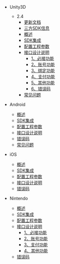* Unity3D

   * 2.4
       * [更新文档](/ZH/Unity3D/2.0.5/update_commond)
       * [三方SDK信息](/ZH/Unity3D/2.0.5/third_sdk_info)
       * [概述](/ZH/Unity3D/2.0.5/summary)
       * [SDK集成](/ZH/Unity3D/2.0.5/sdk_integration)
       * [配置工程参数](/ZH/Unity3D/2.0.5/edit_resources)
       * [接口设计说明](/ZH/Unity3D/2.0.5/implementation_comond)
            * [1、必接功能](/ZH/Unity3D/2.0.5/must_commond)
            * [2、账号功能](/ZH/Unity3D/2.0.5/account_commont)
            * [3、绑定功能](/ZH/Unity3D/2.0.5/link_commont)
            * [4、支付功能](/ZH/Unity3D/2.0.5/buy_commond)
            * [5、其他功能](/ZH/Unity3D/2.0.5/others_commond)
            * [6、错误码](/ZH/Unity3D/2.0.5/errorcode)
       * [常见问题](/ZH/Unity3D/2.0.5/questions)

* Android
   * [概述](/ZH/Android/summary)
   * [SDK集成](/ZH/Android/sdk_implementation)
   * [配置工程参数](/ZH/Android/edit_resources)
   * [接口设计说明](/ZH/Android/Interface_design_description)
   * [错误码](/ZH/Unity3D/2.0.5/errorcode)
   * [常见问题](/ZH/Unity3D/2.0.5/questions)
    
* iOS
    * [概述](/ZH/iOS/1.summary)
    * [SDK集成](/ZH/iOS/2.AccessProcess)
    * [配置工程参数](/ZH/iOS/3.ConfigProjectParam)
    * [接口设计说明](/ZH/iOS/4.SDKUsage)
    * [错误码](/ZH/Unity3D/2.0.5/errorcode)

    
* Nintendo
   * [概述](/ZH/Nintendo/summary)
   * [SDK集成](/ZH/Nintendo/sdk_implementation)
   * [配置工程参数](/ZH/Nintendo/edit_resources)
   * [接口设计说明](/ZH/Nintendo/Interface_design_description)
        * [1、必接功能](/ZH/Nintendo/must_commond)
        * [2、账号功能](/ZH/Nintendo/account_commont)
        * [3、支付功能](/ZH/Nintendo/buy_commond)
        * [4、其他功能](/ZH/Nintendo/others_commond)
   * [错误码](/ZH/Unity3D/2.0.5/errorcode)


